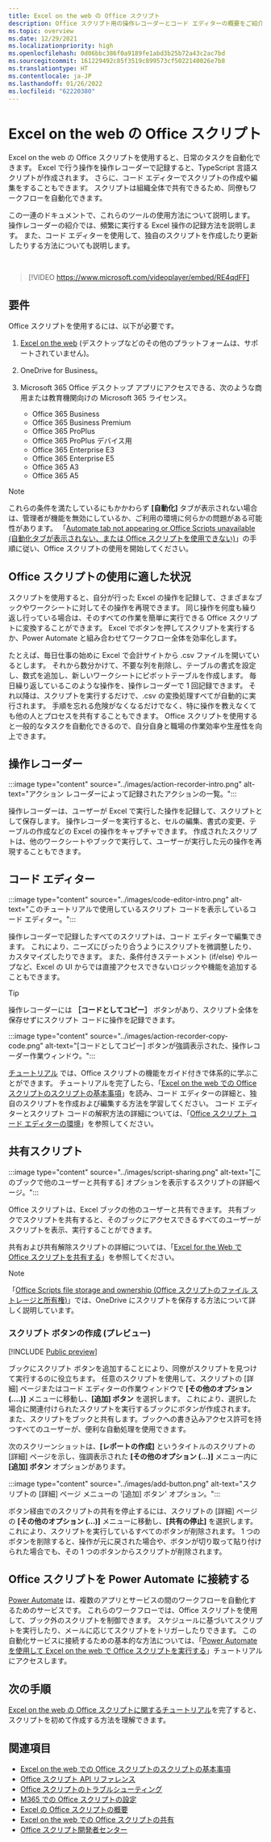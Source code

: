 ```yaml
---
title: Excel on the web の Office スクリプト
description: Office スクリプト用の操作レコーダーとコード エディターの概要をご紹介します。
ms.topic: overview
ms.date: 12/29/2021
ms.localizationpriority: high
ms.openlocfilehash: 0d06bbc386f0a9189fe1abd3b25b72a43c2ac7bd
ms.sourcegitcommit: 161229492c85f3519c899573cf5022140026e7b8
ms.translationtype: HT
ms.contentlocale: ja-JP
ms.lasthandoff: 01/26/2022
ms.locfileid: "62220380"
---
```

# <a name="office-scripts-in-excel-on-the-web"></a>Excel on the web の Office スクリプト

Excel on the web の Office スクリプトを使用すると、日常のタスクを自動化できます。 Excel で行う操作を操作レコーダーで記録すると、TypeScript 言語スクリプトが作成されます。 さらに、コード エディターでスクリプトの作成や編集をすることもできます。 スクリプトは組織全体で共有できるため、同僚もワークフローを自動化できます。

この一連のドキュメントで、これらのツールの使用方法について説明します。 操作レコーダーの紹介では、頻繁に実行する Excel 操作の記録方法を説明します。 また、コード エディターを使用して、独自のスクリプトを作成したり更新したりする方法についても説明します。

<br>

> [!VIDEO https://www.microsoft.com/videoplayer/embed/RE4qdFF]

## <a name="requirements"></a>要件

Office スクリプトを使用するには、以下が必要です。

1. [Excel on the web](https://www.office.com/launch/excel) (デスクトップなどのその他のプラットフォームは、サポートされていません)。
1. OneDrive for Business。
1. Microsoft 365 Office デスクトップ アプリにアクセスできる、次のような商用または教育機関向けの Microsoft 365 ライセンス。

    - Office 365 Business
    - Office 365 Business Premium
    - Office 365 ProPlus
    - Office 365 ProPlus デバイス用
    - Office 365 Enterprise E3
    - Office 365 Enterprise E5
    - Office 365 A3
    - Office 365 A5

> [!NOTE]
> これらの条件を満たしているにもかかわらず **[自動化]** タブが表示されない場合は、管理者が機能を無効にしているか、ご利用の環境に何らかの問題がある可能性があります。 「[Automate tab not appearing or Office Scripts unavailable (自動化タブが表示されない、または Office スクリプトを使用できない)](../testing/troubleshooting.md#automate-tab-not-appearing-or-office-scripts-unavailable)」の手順に従い、Office スクリプトの使用を開始してください。

## <a name="when-to-use-office-scripts"></a>Office スクリプトの使用に適した状況

スクリプトを使用すると、自分が行った Excel の操作を記録して、さまざまなブックやワークシートに対してその操作を再現できます。 同じ操作を何度も繰り返し行っている場合は、そのすべての作業を簡単に実行できる Office スクリプトに変換することができます。 Excel でボタンを押してスクリプトを実行するか、Power Automate と組み合わせてワークフロー全体を効率化します。

たとえば、毎日仕事の始めに Excel で会計サイトから .csv ファイルを開いているとします。 それから数分かけて、不要な列を削除し、テーブルの書式を設定し、数式を追加し、新しいワークシートにピボットテーブルを作成します。 毎日繰り返しているこのような操作を、操作レコーダーで 1 回記録できます。 それ以降は、スクリプトを実行するだけで、.csv の変換処理すべてが自動的に実行されます。 手順を忘れる危険がなくなるだけでなく、特に操作を教えなくても他の人とプロセスを共有することもできます。 Office スクリプトを使用すると一般的なタスクを自動化できるので、自分自身と職場の作業効率や生産性を向上できます。

## <a name="action-recorder"></a>操作レコーダー

:::image type="content" source="../images/action-recorder-intro.png" alt-text="アクション レコーダーによって記録されたアクションの一覧。":::

操作レコーダーは、ユーザーが Excel で実行した操作を記録して、スクリプトとして保存します。 操作レコーダーを実行すると、セルの編集、書式の変更、テーブルの作成などの Excel の操作をキャプチャできます。 作成されたスクリプトは、他のワークシートやブックで実行して、ユーザーが実行した元の操作を再現することもできます。

## <a name="code-editor"></a>コード エディター

:::image type="content" source="../images/code-editor-intro.png" alt-text="このチュートリアルで使用しているスクリプト コードを表示しているコード エディター。":::

操作レコーダーで記録したすべてのスクリプトは、コード エディターで編集できます。 これにより、ニーズにぴったり合うようにスクリプトを微調整したり、カスタマイズしたりできます。 また、条件付きステートメント (if/else) やループなど、Excel の UI からでは直接アクセスできないロジックや機能を追加することもできます。

> [!TIP]
> 操作レコーダーには **［コードとしてコピー］** ボタンがあり、スクリプト全体を保存せずにスクリプト コードに操作を記録できます。
>
> :::image type="content" source="../images/action-recorder-copy-code.png" alt-text="[コードとしてコピー] ボタンが強調表示された、操作レコーダー作業ウィンドウ。":::

[チュートリアル](../tutorials/excel-tutorial.md) では、Office スクリプトの機能をガイド付きで体系的に学ぶことができます。 チュートリアルを完了したら、「[Excel on the web での Office スクリプトのスクリプトの基本事項](../develop/scripting-fundamentals.md)」を読み、コード エディターの詳細と、独自のスクリプトを作成および編集する方法を学習してください。 コード エディターとスクリプト コードの解釈方法の詳細については、「[Office スクリプト コード エディターの環境](code-editor-environment.md)」を参照してください。

## <a name="share-scripts"></a>共有スクリプト

:::image type="content" source="../images/script-sharing.png" alt-text="[このブックで他のユーザーと共有する] オプションを表示するスクリプトの詳細ページ。":::

Office スクリプトは、Excel ブックの他のユーザーと共有できます。 共有ブックでスクリプトを共有すると、そのブックにアクセスできるすべてのユーザーがスクリプトを表示、実行することができます。

共有および共有解除スクリプトの詳細については、「[Excel for the Web で Office スクリプトを共有する](https://support.microsoft.com/office/226eddbc-3a44-4540-acfe-fccda3d1122b)」を参照してください。

> [!NOTE]
> 「[Office Scripts file storage and ownership (Office スクリプトのファイル ストレージと所有権)](script-storage.md)」では、OneDrive にスクリプトを保存する方法について詳しく説明しています。

### <a name="create-script-buttons-preview"></a>スクリプト ボタンの作成 (プレビュー)

[!INCLUDE [Public preview](../includes/preview-note.md)]

ブックにスクリプト ボタンを追加することにより、同僚がスクリプトを見つけて実行するのに役立ちます。 任意のスクリプトを使用して、スクリプトの [詳細] ページまたはコード エディターの作業ウィンドウで **[その他のオプション (....)]** メニューに移動し、**[追加] ボタン** を選択します。 これにより、選択した場合に関連付けられたスクリプトを実行するブックにボタンが作成されます。 また、スクリプトをブックと共有します。ブックへの書き込みアクセス許可を持つすべてのユーザーが、便利な自動処理を使用できます。

次のスクリーンショットは、**[レポートの作成]** というタイトルのスクリプトの [詳細] ページを示し、強調表示された **[その他のオプション (...)]** メニュー内に **[追加] ボタン** オプションがあります。

:::image type="content" source="../images/add-button.png" alt-text="スクリプトの [詳細] ページ メニューの '[追加] ボタン' オプション。":::

ボタン経由でのスクリプトの共有を停止するには、スクリプトの [詳細] ページの **[その他のオプション (...)]** メニューに移動し、**[共有の停止]** を選択します。 これにより、スクリプトを実行しているすべてのボタンが削除されます。 1 つのボタンを削除すると、操作が元に戻された場合や、ボタンが切り取って貼り付けられた場合でも、その 1 つのボタンからスクリプトが削除されます。

## <a name="connect-office-scripts-to-power-automate"></a>Office スクリプトを Power Automate に接続する

[Power Automate](https://flow.microsoft.com/) は、複数のアプリとサービスの間のワークフローを自動化するためのサービスです。 これらのワークフローでは、Office スクリプトを使用して、ブック外のスクリプトを制御できます。 スケジュールに基づいてスクリプトを実行したり、メールに応じてスクリプトをトリガーしたりできます。 この自動化サービスに接続するための基本的な方法については、「[Power Automate を使用して Excel on the web で Office スクリプトを実行する](../tutorials/excel-power-automate-manual.md)」チュートリアルにアクセスします。

## <a name="next-steps"></a>次の手順

[Excel on the web の Office スクリプトに関するチュートリアル](../tutorials/excel-tutorial.md)を完了すると、スクリプトを初めて作成する方法を理解できます。

## <a name="see-also"></a>関連項目

- [Excel on the web での Office スクリプトのスクリプトの基本事項](../develop/scripting-fundamentals.md)
- [Office スクリプト API リファレンス](/javascript/api/office-scripts/overview)
- [Office スクリプトのトラブルシューティング](../testing/troubleshooting.md)
- [M365 での Office スクリプトの設定](https://support.office.com/article/office-scripts-settings-in-m365-19d3c51a-6ca2-40ab-978d-60fa49554dcf)
- [Excel の Office スクリプトの概要](https://support.microsoft.com/office/9fbe283d-adb8-4f13-a75b-a81c6baf163a)
- [Excel on the web での Office スクリプトの共有](https://support.microsoft.com/office/226eddbc-3a44-4540-acfe-fccda3d1122b)
- [Office スクリプト開発者センター](https://developer.microsoft.com/office-scripts)
